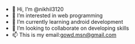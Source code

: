 - 👋 Hi, I’m @nikhil3120
- 👀 I’m interested in web programming
- 🌱 I’m currently learning android development
- 💞️ I’m looking to collaborate on developing skills
- 📫 This is my email:gowd.msn@gmail.com

<!---
nikhil3120/nikhil3120 is a ✨ special ✨ repository because its `README.md` (this file) appears on your GitHub profile.
You can click the Preview link to take a look at your changes.
--->
